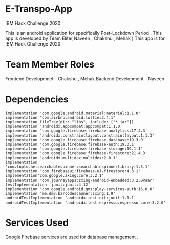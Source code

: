 # E-Transpo-App
IBM Hack Challenge 2020

This is an android application for specifically Post-Lockdown Period . This app is developed by Team Elite( Naveen , Chakshu , Mehak )
This app is for IBM Hack Challenge 2020

# Team Member Roles
 Frontend Developmnet - Chakshu , Mehak
 Backend Development - Naveen

# Dependencies
    implementation 'com.google.android.material:material:1.1.0'
    implementation "com.airbnb.android:lottie:3.4.1"
    implementation fileTree(dir: "libs", include: ["*.jar"])
    implementation 'androidx.appcompat:appcompat:1.1.0'
    implementation 'com.google.firebase:firebase-analytics:17.4.3'
    implementation 'androidx.constraintlayout:constraintlayout:1.1.3'
    implementation 'com.google.firebase:firebase-database:19.3.0'
    implementation 'com.google.firebase:firebase-auth:19.3.1'
    implementation 'com.google.firebase:firebase-storage:19.1.1'
    implementation 'com.google.firebase:firebase-firestore:21.4.3'
    implementation 'androidx.multidex:multidex:2.0.1'
    implementation  'com.toptoche.searchablespinner:searchablespinnerlibrary:1.3.1'
    implementation 'com.firebaseui:firebase-ui-firestore:4.3.1'
    implementation'com.google.zxing:core:3.2.1'
    implementation 'com.journeyapps:zxing-android-embedded:3.2.0@aar'
    testImplementation 'junit:junit:4.12'
    implementation 'com.google.android.gms:play-services-auth:16.0.0'
    implementation 'me.dm7.barcodescanner:zxing:1.9'
    androidTestImplementation 'androidx.test.ext:junit:1.1.1'
    androidTestImplementation 'androidx.test.espresso:espresso-core:3.2.0'


# Services Used
Google Firebase services are used for database management .
